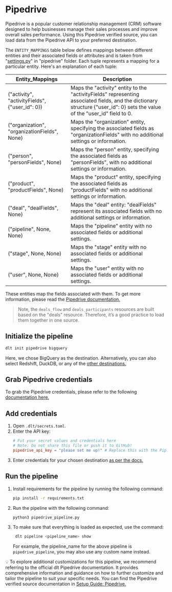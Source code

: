 # Pipedrive

Pipedrive is a popular customer relationship management (CRM) software designed to help businesses
manage their sales processes and improve overall sales performance. Using this Pipedrive verified
source, you can load data from the Pipedrive API to your preferred destination.

The `ENTITY_MAPPINGS` table below defines mappings between different entities and their associated
fields or attributes and is taken from "[settings.py](./settings.py)" in "pipedrive" folder. Each
tuple represents a mapping for a particular entity. Here's an explanation of each tuple:

| Entity_Mappings                                | Description                                                                                                                                                                |
| ---------------------------------------------- |----------------------------------------------------------------------------------------------------------------------------------------------------------------------------|
| ("activity", "activityFields", {"user_id": 0}) | Maps the "activity" entity to the "activityFields" representing associated fields, and the dictionary structure {"user_id": 0} sets the value of the "user_id" field to 0. |
| ("organization", "organizationFields", None)   | Maps the "organization" entity, specifying the associated fields as "organizationFields" with no additional settings or information.                                       |
| ("person", "personFields", None)               | Maps the "person" entity, specifying the associated fields as "personFields", with no additional settings or information.                                                  |
| ("product", "productFields", None)             | Maps the "product" entity, specifying the associated fields as "productFields" with no additional settings or information.                                                 |
| ("deal", "dealFields", None)                   | Maps the "deal" entity: "dealFields" represent its associated fields with no additional settings or information.                                                           |
| ("pipeline", None, None)                       | Maps the "pipeline" entity with no associated fields or additional settings.                                                                                               |
| ("stage", None, None)                          | Maps the "stage" entity with no associated fields or additional settings.                                                                                                  |
| ("user", None, None)                           | Maps the "user" entity with no associated fields or additional settings.                                                                                                   |

These entities map the fields associated with them. To get more information, please read the
[Pipedrive documentation.](https://developers.pipedrive.com/docs/api/v1)

> Note, the `deals_flow` and `deals_participants` resources are built based on the "deals" resource. Therefore, it’s a good practice to load them together in one source.

## Initialize the pipeline

```bash
dlt init pipedrive bigquery
```

Here, we chose BigQuery as the destination. Alternatively, you can also select Redshift, DuckDB, or
any of the [other destinations.](https://dlthub.com/docs/dlt-ecosystem/destinations)

## Grab Pipedrive credentials

To grab the Pipedrive credentials, please refer to the following
[documentation here.](https://dlthub.com/docs/dlt-ecosystem/verified-sources/pipedrive)

## Add credentials

1. Open `.dlt/secrets.toml`.
1. Enter the API key:
   ```toml
   # Put your secret values and credentials here
   # Note: Do not share this file or push it to GitHub!
   pipedrive_api_key = "please set me up!" # Replace this with the Pipedrive API key.
   ```
1. Enter credentials for your chosen destination [as per the docs.](https://dlthub.com/docs/dlt-ecosystem/destinations)

## Run the pipeline

1. Install requirements for the pipeline by running the following command:

   ```bash
   pip install -r requirements.txt
   ```

1. Run the pipeline with the following command:

   ```bash
   python3 pipedrive_pipeline.py
   ```

1. To make sure that everything is loaded as expected, use the command:

   ```bash
    dlt pipeline <pipeline_name> show
    ```

    For example, the pipeline_name for the above pipeline is `pipedrive_pipeline`, you may also use any custom name instead.

💡 To explore additional customizations for this pipeline, we recommend referring to the official dlt
Pipedrive documentation. It provides comprehensive information and guidance on how to further
customize and tailor the pipeline to suit your specific needs. You can find the Pipedrive verified
source documentation in
[Setup Guide: Pipedrive.](https://dlthub.com/docs/dlt-ecosystem/verified-sources/pipedrive)
